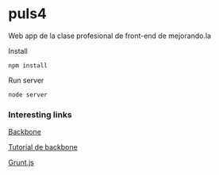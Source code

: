puls4
=====

Web app de la clase profesional de front-end de mejorando.la

Install

	npm install 

Run server

	node server

### Interesting links

[Backbone](backbonejs.org)

[Tutorial de backbone](https://github.com/addyosmani/backbone-fundamentals/blob/gh-pages/backbone-fundamentals.md)

[Grunt.js](http://gruntjs.com/getting-started)

